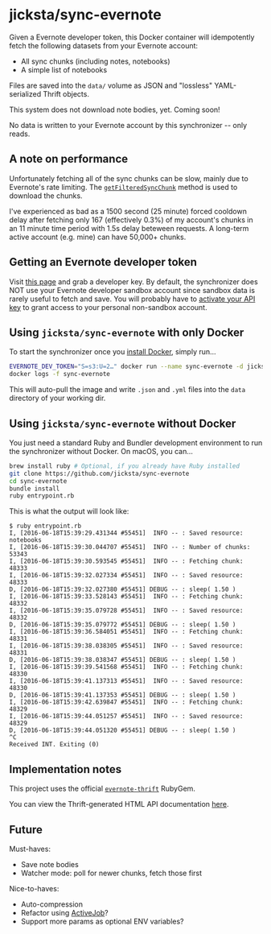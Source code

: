 # jicksta/sync-evernote

Given a Evernote developer token, this Docker container will idempotently fetch
the following datasets from your Evernote account:


* All sync chunks (including notes, notebooks)
* A simple list of notebooks

Files are saved into the `data/` volume as JSON and "lossless" YAML-serialized
Thrift objects.

This system does not download note bodies, yet. Coming soon!

No data is written to your Evernote account by this synchronizer -- only reads.

## A note on performance

Unfortunately fetching all of the sync chunks can be slow, mainly due to
Evernote's rate limiting. The [`getFilteredSyncChunk`](https://dev.evernote.com/doc/reference/NoteStore.html#Fn_NoteStore_getFilteredSyncChunk) method is used to download the chunks.

I've experienced as bad as a 1500 second (25
minute) forced cooldown delay after fetching only 167 (effectively 0.3%) of my account's chunks in an 11 minute time period with 1.5s delay beteween requests. A long-term active account (e.g.
mine) can have 50,000+ chunks.

## Getting an Evernote developer token

Visit [this page](https://sandbox.evernote.com/api/DeveloperToken.action) and grab a developer key. By default, the synchronizer does NOT use your Evernote developer sandbox account since sandbox data is rarely useful to fetch and save. You will probably have to [activate your API key](https://dev.evernote.com/support/) to grant access to your personal non-sandbox account.

## Using `jicksta/sync-evernote` with only Docker

To start the synchronizer once you [install Docker](https://docs.docker.com/mac/step_one/), simply run...

```bash
EVERNOTE_DEV_TOKEN="S=s3:U=2…" docker run --name sync-evernote -d jicksta/sync-evernote -e "EVERNOTE_DEV_TOKEN=$EVERNOTE_DEV_TOKEN" -v $PWD/data:/mnt/sync-evernote/data
docker logs -f sync-evernote
```

This will auto-pull the image and write `.json` and `.yml` files into the `data` directory of
your working dir.

## Using `jicksta/sync-evernote` without Docker

You just need a standard Ruby and Bundler development environment to run
the synchronizer without Docker. On macOS, you can...

```bash
brew install ruby # Optional, if you already have Ruby installed
git clone https://github.com/jicksta/sync-evernote
cd sync-evernote
bundle install
ruby entrypoint.rb
```

This is what the output will look like:

    $ ruby entrypoint.rb
    I, [2016-06-18T15:39:29.431344 #55451]  INFO -- : Saved resource: notebooks
    I, [2016-06-18T15:39:30.044707 #55451]  INFO -- : Number of chunks: 53343
    I, [2016-06-18T15:39:30.593545 #55451]  INFO -- : Fetching chunk: 48333
    I, [2016-06-18T15:39:32.027334 #55451]  INFO -- : Saved resource: 48333
    D, [2016-06-18T15:39:32.027380 #55451] DEBUG -- : sleep( 1.50 )
    I, [2016-06-18T15:39:33.528143 #55451]  INFO -- : Fetching chunk: 48332
    I, [2016-06-18T15:39:35.079728 #55451]  INFO -- : Saved resource: 48332
    D, [2016-06-18T15:39:35.079772 #55451] DEBUG -- : sleep( 1.50 )
    I, [2016-06-18T15:39:36.584051 #55451]  INFO -- : Fetching chunk: 48331
    I, [2016-06-18T15:39:38.038305 #55451]  INFO -- : Saved resource: 48331
    D, [2016-06-18T15:39:38.038347 #55451] DEBUG -- : sleep( 1.50 )
    I, [2016-06-18T15:39:39.541568 #55451]  INFO -- : Fetching chunk: 48330
    I, [2016-06-18T15:39:41.137313 #55451]  INFO -- : Saved resource: 48330
    D, [2016-06-18T15:39:41.137353 #55451] DEBUG -- : sleep( 1.50 )
    I, [2016-06-18T15:39:42.639847 #55451]  INFO -- : Fetching chunk: 48329
    I, [2016-06-18T15:39:44.051257 #55451]  INFO -- : Saved resource: 48329
    D, [2016-06-18T15:39:44.051320 #55451] DEBUG -- : sleep( 1.50 )
    ^C
    Received INT. Exiting (0)


## Implementation notes

This project uses the official [`evernote-thrift`](https://github.com/evernote/evernote-thrift) RubyGem.

You can view the Thrift-generated HTML API documentation [here](https://dev.evernote.com/doc/reference/).

## Future

Must-haves:

* Save note bodies
* Watcher mode: poll for newer chunks, fetch those first

Nice-to-haves:

* Auto-compression
* Refactor using [ActiveJob](https://github.com/rails/rails/tree/master/activejob)?
* Support more params as optional ENV variables?

